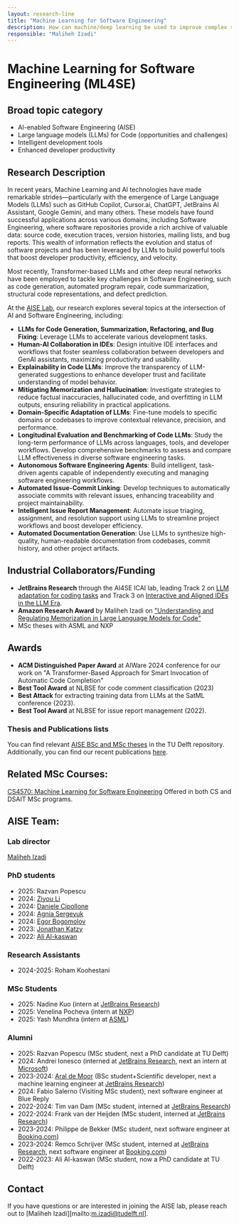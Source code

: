 ```yaml
---
layout: research-line
title: "Machine Learning for Software Engineering"
description: How can machine/deep learning be used to improve complex software development tasks and increase developer productivity?
responsible: "Maliheh Izadi"
---
```


# Machine Learning for Software Engineering (ML4SE)

## Broad topic category
- AI-enabled Software Engineering (AISE)
- Large language models (LLMs) for Code (opportunities and challenges)
- Intelligent development tools
- Enhanced developer productivity


## Research Description

In recent years, Machine Learning and AI technologies have made remarkable strides—particularly with the emergence of Large Language Models (LLMs) such as GitHub Copilot, Cursor.ai, ChatGPT, JetBrains AI Assistant, Google Gemini, and many others. These models have found successful applications across various domains, including Software Engineering, where software repositories provide a rich archive of valuable data: source code, execution traces, version histories, mailing lists, and bug reports. This wealth of information reflects the evolution and status of software projects and has been leveraged by LLMs to build powerful tools that boost developer productivity, efficiency, and velocity.

Most recently, Transformer-based LLMs and other deep neural networks have been employed to tackle key challenges in Software Engineering, such as code generation, automated program repair, code summarization, structural code representations, and defect prediction.

At the [AISE Lab](https://github.com/AISE-TUDelft), our research explores several topics at the intersection of AI and Software Engineering, including:

- **LLMs for Code Generation, Summarization, Refactoring, and Bug Fixing**: Leverage LLMs to accelerate various development tasks.
- **Human-AI Collaboration in IDEs**: Design intuitive IDE interfaces and workflows that foster seamless collaboration between developers and GenAI assistants, maximizing productivity and usability.
- **Explainability in Code LLMs**: Improve the transparency of LLM-generated suggestions to enhance developer trust and facilitate understanding of model behavior.
- **Mitigating Memorization and Hallucination**: Investigate strategies to reduce factual inaccuracies, hallucinated code, and overfitting in LLM outputs, ensuring reliability in practical applications.
- **Domain-Specific Adaptation of LLMs**: Fine-tune models to specific domains or codebases to improve contextual relevance, precision, and performance.
- **Longitudinal Evaluation and Benchmarking of Code LLMs**: Study the long-term performance of LLMs across languages, tools, and developer workflows. Develop comprehensive benchmarks to assess and compare LLM effectiveness in diverse software engineering tasks.
- **Autonomous Software Engineering Agents**: Build intelligent, task-driven agents capable of independently executing and managing software engineering workflows.
- **Automated Issue-Commit Linking**: Develop techniques to automatically associate commits with relevant issues, enhancing traceability and project maintainability.
- **Intelligent Issue Report Management**: Automate issue triaging, assignment, and resolution support using LLMs to streamline project workflows and boost developer efficiency.
- **Automated Documentation Generation**: Use LLMs to synthesize high-quality, human-readable documentation from codebases, commit history, and other project artifacts.


## Industrial Collaborators/Funding
- **JetBrains Research** through the AI4SE ICAI lab, leading Track 2 on [LLM adaptation for coding tasks][ai4se-track2] and Track 3 on [Interactive and Aligned IDEs in the LLM Era][ai4se-track3].
- **Amazon Research Award** by Maliheh Izadi on ["Understanding and Regulating Memorization in Large Language Models for Code"][amazon-award]
- MSc theses with ASML and NXP

## Awards
- **ACM Distinguished Paper Award** at AIWare 2024 conference for our work on "A Transformer-Based Approach for Smart Invocation of Automatic Code Completion"
- **Best Tool Award** at NLBSE for code comment classification (2023)
- **Best Attack** for extracting training data from LLMs at the SatML conference (2023).
- **Best Tool Award** at NLBSE for issue report management (2022).


### Thesis and Publications lists
You can find relevant [AISE BSc and MSc theses][mali-theses] in the TU Delft repository.
Additionally, you can find our recent publications [here][mali-scholar].

## Related MSc Courses:
[CS4570: Machine Learning for Software Engineering][ml4se-course]
Offered in both CS and DSAIT MSc programs.



## AISE Team:
### Lab director
[Maliheh Izadi][mali-website]

### PhD students
- 2025: Razvan Popescu
- 2024: [Ziyou Li][ziyou]
- 2024: [Daniele Cipollone][danielec]
- 2024: [Agnia Sergeyuk][agnias]
- 2024: [Egor Bogomolov][egorb]
- 2023: [Jonathan Katzy][jonathank]
- 2022: [Ali Al-kaswan][alia]

### Research Assistants
- 2024-2025: Roham Koohestani

### MSc Students
- 2025: Nadine Kuo (intern at [JetBrains Research][jetbrains])
- 2025: Venelina Pocheva (intern at [NXP][nxp])
- 2025: Yash Mundhra (intern at [ASML][asml])

### Alumni
- 2025: Razvan Popescu (MSc student, next a PhD candidate at TU Delft)
- 2024: Andrei Ionesco (interned at [JetBrains Research][jetbrains], next an intern at [Microsoft][microsoft])
- 2023-2024: [Aral de Moor][arald] (BSc student+Scientific developer, next a machine learning engineer at [JetBrains Research][jetbrains])
- 2024: Fabio Salerno (Visiting MSc student), next software engineer at Blue Reply
- 2022-2024: Tim van Dam (MSc student, interned at [JetBrains Research][jetbrains])
- 2022-2024: Frank van der Heijden (MSc student, interned at [JetBrains Research][jetbrains])
- 2023-2024: Philippe de Bekker (MSc student, next software engineer at [Booking.com][booking])
- 2023-2024: Remco Schrijver (MSc student, interned at [JetBrains Research][jetbrains], next software engineer at [Booking.com][booking])
- 2022-2023: Ali Al-kaswan (MSc student, now a PhD candidate at TU Delft)

## Contact
If you have questions or are interested in joining the AISE lab, please reach out to [Maliheh Izadi][mailto:m.izadi@tudelft.nl].

[mali-website]: https://malihehizadi.github.io/PersonalWebsite/
[alia]: https://aalkaswan.github.io/
[jonathank]: https://jkatzy.nl/
[egorb]: https://scholar.google.com/citations?user=rxacRcwAAAAJ&hl=en
[agnias]: https://scholar.google.com/citations?user=EHnCIIwAAAAJ&hl=en
[arald]: https://aral.cc/
[danielec]: https://www.linkedin.com/in/dancip00/
[ziyou]: https://li-ziyou.github.io/
[nxp]: https://www.nxp.com/
[asml]: https://www.asml.nl/
[jetbrains]: https://www.jetbrains.com/research/
[microsoft]: https://www.microsoft.com/
[booking]: https://www.booking.com/
[mali-theses]: https://repository.tudelft.nl/search?object_type=master_thesis%2Bbachelor_thesis%2Bstudent_report&search_by=content&keyword=&collection=&file_extension=&search_term=maliheh+izadi
[mali-scholar]: https://scholar.google.com/citations?user=F2D5RawAAAAJ&hl=en
[ai4se-website]: https://se.ewi.tudelft.nl/ai4se/
[ai4se-track2]: https://se.ewi.tudelft.nl/ai4se/tracks/02_llm_adaptation.html
[ai4se-track3]: https://se.ewi.tudelft.nl/ai4se/tracks/03_interactive_aligned_ide.html
[amazon-award]: https://www.amazon.science/research-awards/recipients/maliheh-izadi
[ml4se-course]: https://studiegids.tudelft.nl/a101_displayCourse.do?course_id=51117
